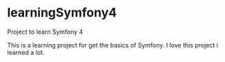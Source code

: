 # learningSymfony4
Project to learn Symfony 4

This is a learning project for get the basics of Symfony. 
I love this project i learned a lot.
